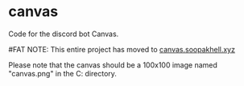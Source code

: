 # canvas
Code for the discord bot Canvas.

#FAT NOTE:
This entire project has moved to [canvas.soopakhell.xyz](http://canvas.soopakhell.xyz)

Please note that the canvas should be a 100x100 image named "canvas.png" in the C: directory.
